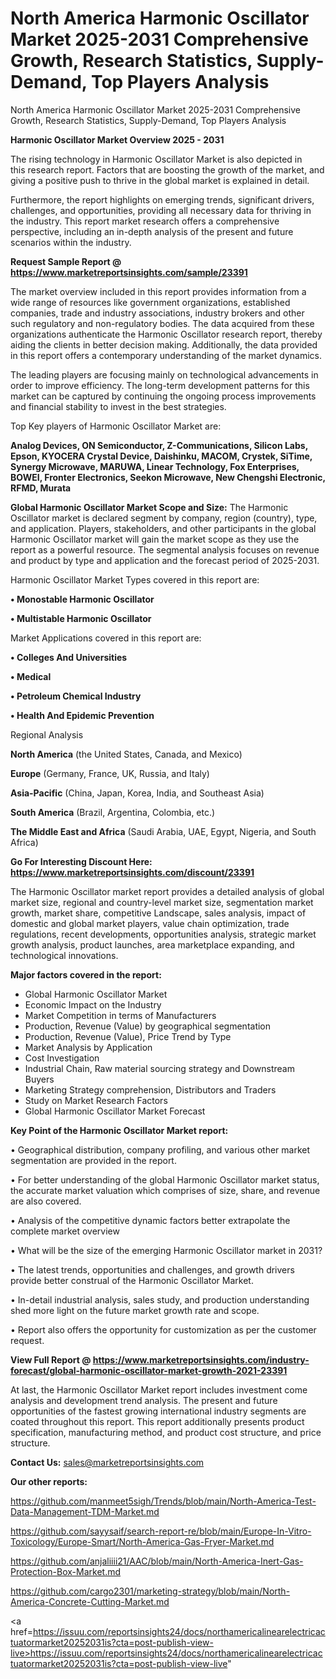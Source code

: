 # North America Harmonic Oscillator Market 2025-2031 Comprehensive Growth, Research Statistics, Supply-Demand,  Top Players Analysis
North America Harmonic Oscillator Market 2025-2031 Comprehensive Growth, Research Statistics, Supply-Demand,  Top Players Analysis

<Strong> Harmonic Oscillator Market Overview 2025 - 2031</strong>

The rising technology in Harmonic Oscillator Market is also depicted in this research report. Factors that are boosting the growth of the market, and giving a positive push to thrive in the global market is explained in detail.

Furthermore, the report highlights on emerging trends, significant drivers, challenges, and opportunities, providing all necessary data for thriving in the industry. This report market research offers a comprehensive perspective, including an in-depth analysis of the present and future scenarios within the industry.

<strong>Request Sample Report @ <a href=https://www.marketreportsinsights.com/sample/23391>https://www.marketreportsinsights.com/sample/23391</a></strong>

The market overview included in this report provides information from a wide range of resources like government organizations, established companies, trade and industry associations, industry brokers and other such regulatory and non-regulatory bodies. The data acquired from these organizations authenticate the Harmonic Oscillator research report, thereby aiding the clients in better decision making. Additionally, the data provided in this report offers a contemporary understanding of the market dynamics.

The leading players are focusing mainly on technological advancements in order to improve efficiency. The long-term development patterns for this market can be captured by continuing the ongoing process improvements and financial stability to invest in the best strategies.

Top Key players of Harmonic Oscillator Market are:

<strong>Analog Devices, ON Semiconductor, Z-Communications, Silicon Labs, Epson, KYOCERA Crystal Device, Daishinku, MACOM, Crystek, SiTime, Synergy Microwave, MARUWA, Linear Technology, Fox Enterprises, BOWEI, Fronter Electronics, Seekon Microwave, New Chengshi Electronic, RFMD, Murata</strong>

<strong><b>Global Harmonic Oscillator Market Scope and Size:</b></strong>
The Harmonic Oscillator market is declared segment by company, region (country), type, and application. Players, stakeholders, and other participants in the global Harmonic Oscillator market will gain the market scope as they use the report as a powerful resource. The segmental analysis focuses on revenue and product by type and application and the forecast period of 2025-2031.

Harmonic Oscillator Market Types covered in this report are:

<strong>• Monostable Harmonic Oscillator

• Multistable Harmonic Oscillator</strong>

Market Applications covered in this report are:

<strong>• Colleges And Universities

• Medical

• Petroleum Chemical Industry

• Health And Epidemic Prevention</strong> 

Regional Analysis

<strong>North America</strong> (the United States, Canada, and Mexico)

<strong>Europe</strong> (Germany, France, UK, Russia, and Italy)

<strong>Asia-Pacific</strong> (China, Japan, Korea, India, and Southeast Asia)

<strong>South America</strong> (Brazil, Argentina, Colombia, etc.)

<strong>The Middle East and Africa</strong> (Saudi Arabia, UAE, Egypt, Nigeria, and South Africa)

<strong>Go For Interesting Discount Here: <a href=https://www.marketreportsinsights.com/discount/23391>https://www.marketreportsinsights.com/discount/23391</a></strong>

The Harmonic Oscillator market report provides a detailed analysis of global market size, regional and country-level market size, segmentation market growth, market share, competitive Landscape, sales analysis, impact of domestic and global market players, value chain optimization, trade regulations, recent developments, opportunities analysis, strategic market growth analysis, product launches, area marketplace expanding, and technological innovations.

<strong><b>Major factors covered in the report:</b></strong>
<ul>
  <li>Global Harmonic Oscillator Market </li>
  <li>Economic Impact on the Industry</li>
  <li>Market Competition in terms of Manufacturers</li>
  <li>Production, Revenue (Value) by geographical segmentation</li>
  <li>Production, Revenue (Value), Price Trend by Type</li>
  <li>Market Analysis by Application</li>
  <li>Cost Investigation</li>
  <li>Industrial Chain, Raw material sourcing strategy and Downstream Buyers</li>
  <li>Marketing Strategy comprehension, Distributors and Traders</li>
  <li>Study on Market Research Factors</li>
  <li>Global Harmonic Oscillator Market Forecast</li>
</ul>

<strong><b>Key Point of the Harmonic Oscillator Market report:</b></strong>

• Geographical distribution, company profiling, and various other market segmentation are provided in the report.

• For better understanding of the global Harmonic Oscillator market status, the accurate market valuation which comprises of size, share, and revenue are also covered.

• Analysis of the competitive dynamic factors better extrapolate the complete market overview

• What will be the size of the emerging Harmonic Oscillator market in 2031?

• The latest trends, opportunities and challenges, and growth drivers provide better construal of the Harmonic Oscillator Market.

• In-detail industrial analysis, sales study, and production understanding shed more light on the future market growth rate and scope.

• Report also offers the opportunity for customization as per the customer request.

<strong><b>View Full Report @ <a href=https://www.marketreportsinsights.com/industry-forecast/global-harmonic-oscillator-market-growth-2021-23391>https://www.marketreportsinsights.com/industry-forecast/global-harmonic-oscillator-market-growth-2021-23391</a></b></strong>


At last, the Harmonic Oscillator Market report includes investment come analysis and development trend analysis. The present and future opportunities of the fastest growing international industry segments are coated throughout this report. This report additionally presents product specification, manufacturing method, and product cost structure, and price structure.

<strong>Contact Us:</strong>
sales@marketreportsinsights.com

<strong>Our other reports:</strong>

<a href=https://github.com/manmeet5sigh/Trends/blob/main/North-America-Test-Data-Management-TDM-Market.md>https://github.com/manmeet5sigh/Trends/blob/main/North-America-Test-Data-Management-TDM-Market.md</a>

<a href=https://github.com/sayysaif/search-report-re/blob/main/Europe-In-Vitro-Toxicology/Europe-Smart/North-America-Gas-Fryer-Market.md>https://github.com/sayysaif/search-report-re/blob/main/Europe-In-Vitro-Toxicology/Europe-Smart/North-America-Gas-Fryer-Market.md</a>

<a href=https://github.com/anjaliiii21/AAC/blob/main/North-America-Inert-Gas-Protection-Box-Market.md>https://github.com/anjaliiii21/AAC/blob/main/North-America-Inert-Gas-Protection-Box-Market.md</a>

<a href=https://github.com/cargo2301/marketing-strategy/blob/main/North-America-Concrete-Cutting-Market.md>https://github.com/cargo2301/marketing-strategy/blob/main/North-America-Concrete-Cutting-Market.md</a>

<a href=https://issuu.com/reportsinsights24/docs/northamericalinearelectricactuatormarket20252031is?cta=post-publish-view-live>https://issuu.com/reportsinsights24/docs/northamericalinearelectricactuatormarket20252031is?cta=post-publish-view-live</a>"
